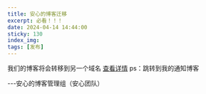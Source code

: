```yaml
---
title: 安心的博客迁移
excerpt: 必看！！！
date: 2024-04-14 14:44:00
sticky: 130
index_img: 
tags: [发布]
---
```

我们的博客将会转移到另一个域名
[查看详情](https://blog.anson.fun/?id=5)
ps：跳转到我的通知博客

---安心的博客管理组（安心团队）